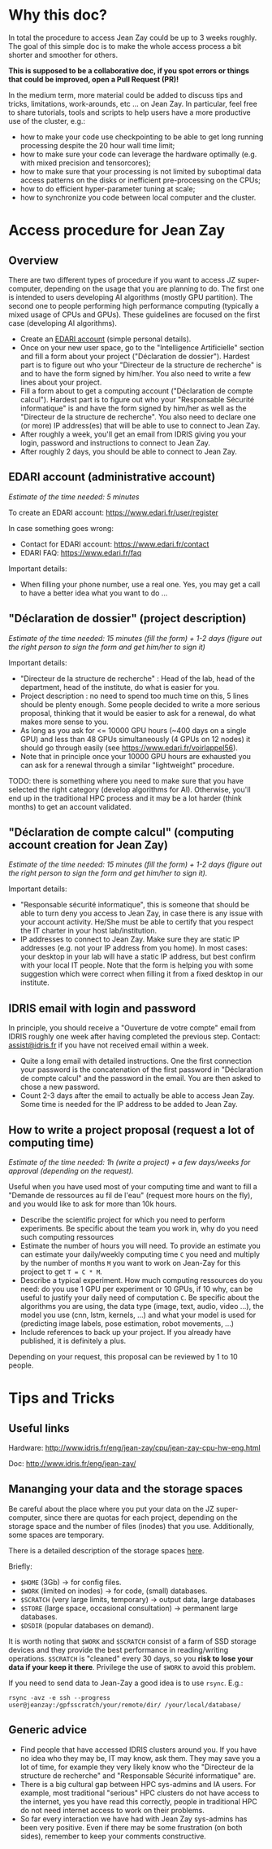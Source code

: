# Why this doc?

In total the procedure to access Jean Zay could be up to 3 weeks roughly. The
goal of this simple doc is to make the whole access process a bit shorter and
smoother for others.

**This is supposed to be a collaborative doc, if you spot errors or things that
could be improved, open a Pull Request (PR)!**

In the medium term, more material could be added to discuss tips and tricks,
limitations, work-arounds, etc ... on Jean Zay. In particular, feel free to
share tutorials, tools and scripts to help users have a more productive use of
the cluster, e.g.:

- how to make your code use checkpointing to be able to get long running
  processing despite the 20 hour wall time limit;
- how to make sure your code can leverage the hardware optimally (e.g. with
  mixed precision and tensorcores);
- how to make sure that your processing is not limited by suboptimal data
  access patterns on the disks or inefficient pre-processing on the CPUs;
- how to do efficient hyper-parameter tuning at scale;
- how to synchronize you code between local computer and the cluster.

# Access procedure for Jean Zay

## Overview

There are two different types of procedure if you want to access JZ
super-computer, depending on the usage that you are planning to do. The
first one is intended to users developing AI algorithms (mostly GPU
partition). The second one to people performing high performance computing 
(typically a mixed usage of CPUs and GPUs). These guidelines are focused on the
first case (developing AI algorithms).

- Create an [EDARI account](https://www.edari.fr/user/register) (simple
  personal details).
- Once on your new user space, go to the "Intelligence Artificielle" section
  and fill a form about your project ("Déclaration de dossier"). Hardest part
  is to figure out who your "Directeur de la structure de recherche" is and to
  have the form signed by him/her. You also need to write a few lines about
  your project.
- Fill a form about to get a computing account ("Déclaration de compte
  calcul"). Hardest part is to figure out who your "Responsable Sécurité
  informatique" is and have the form signed by him/her as well as the
  "Directeur de la structure de recherche". You also need to declare one (or
  more) IP address(es) that will be able to use to connect to Jean Zay.
- After roughly a week, you'll get an email from IDRIS giving you your login,
  password and instructions to connect to Jean Zay.
- After roughly 2 days, you should be able to connect to Jean Zay.


## EDARI account (administrative account)

*Estimate of the time needed: 5 minutes*

To create an EDARI account: https://www.edari.fr/user/register

In case something goes wrong:
- Contact for EDARI account: https://www.edari.fr/contact
- EDARI FAQ: https://www.edari.fr/faq

Important details:
- When filling your phone number, use a real one. Yes, you may get a call to
  have a better idea what you want to do ...

## "Déclaration de dossier" (project description)

*Estimate of the time needed: 15 minutes (fill the form) + 1-2 days (figure out
the right person to sign the form and get him/her to sign it)*

Important details:
- "Directeur de la structure de recherche" : Head of the lab, head of the
  department, head of the institute, do what is easier for you. 
- Project description : no need to spend too much time on this, 5 lines should
  be plenty enough. Some people decided to write a more serious proposal,
  thinking that it would be easier to ask for a renewal, do what makes more
  sense to you.
- As long as you ask for <= 10000 GPU hours (~400 days on a single GPU) and
  less than 48 GPUs simultaneously (4 GPUs on 12 nodes) it should go through
  easily (see https://www.edari.fr/voirlappel56).
- Note that in principle once your 10000 GPU hours are exhausted you can ask for
  a renewal through a similar "lightweight" procedure.

TODO: there is something where you need to make sure that you have selected the
right category (develop algorithms for AI). Otherwise, you'll end up in the
traditional HPC process and it may be a lot harder (think months) to get an
account validated.

## "Déclaration de compte calcul" (computing account creation for Jean Zay)

*Estimate of the time needed: 15 minutes (fill the form) + 1-2 days (figure out
the right person to sign the form and get him/her to sign it).*

Important details:
- "Responsable sécurité informatique", this is someone that should be able to
  turn deny you access to Jean Zay, in case there is any issue with your
  account activity. He/She must be able to certify that you respect the IT
  charter in your host lab/institution. 
- IP addresses to connect to Jean Zay. Make sure they are static IP addresses
  (e.g. not your IP address from you home). In most cases: your desktop in your
  lab will have a static IP address, but best confirm with your local IT
  people. Note that the form is helping you with some suggestion which were
  correct when filling it from a fixed desktop in our institute.

## IDRIS email with login and password

In principle, you should receive a "Ouverture de votre compte" email from IDRIS
roughly one week after having completed the previous step. Contact:
assist@idris.fr if you have not received email within a week.

- Quite a long email with detailed instructions. One the first connection your
  password is the concatenation of the first password in "Déclaration de compte
  calcul" and the password in the email. You are then asked to chose a new
  password.
- Count 2-3 days after the email to actually be able to access Jean Zay. Some
  time is needed for the IP address to be added to Jean Zay.

## How to write a project proposal (request a lot of computing time)

*Estimate of the time needed: 1h (write a project) + a few days/weeks
for approval (depending on the request).* 

Useful when you have used most of your
computing time and want to fill a "Demande de ressources au fil de l'eau"
(request more hours on the fly), and you would like to ask for more than 10k
hours.

- Describe the scientific project for which you need to perform experiments. Be
  specific about the team you work in, why do you need such computing
  ressources
- Estimate the number of hours you will need. To provide an estimate you can
  estimate your daily/weekly computing time `C` you need and multiply by the
  number of months `M` you want to work on Jean-Zay for this project to get
  `T = C * M`.
- Describe a typical experiment. How much computing ressources do you need: do
  you use 1 GPU per experiment or 10 GPUs, if 10 why, can be useful to justify
  your daily need of computation `C`. Be specific about the algorithms you are
  using, the data type (image, text, audio, video ...), the model you use (cnn,
  lstm, kernels, ...) and what your model is used for (predicting image labels,
  pose estimation, robot movements, ...)
- Include references to back up your project. If you already have published, it
  is definitely a plus.

Depending on your request, this proposal can be reviewed by 1 to 10 people.

# Tips and Tricks

## Useful links

Hardware: http://www.idris.fr/eng/jean-zay/cpu/jean-zay-cpu-hw-eng.html

Doc: http://www.idris.fr/eng/jean-zay/

## Mananging your data and the storage spaces

Be careful about the place where you put your data on the JZ super-computer,
since there are quotas for each project, depending on the storage space and the
number of files (inodes) that you use. Additionally, some spaces are temporary.

There is a detailed description of the storage spaces [here](http://www.idris.fr/jean-zay/cpu/jean-zay-cpu-calculateurs-disques.html).

Briefly: 

- `$HOME` (3Gb) -> for config files.
- `$WORK` (limited on inodes) -> for code, (small) databases.
- `$SCRATCH` (very large limits, temporary) -> output data, large databases
- `$STORE` (large space, occasional consultation)  -> permanent large databases. 
- `$DSDIR` (popular databases on demand).

It is worth noting that `$WORK` and `$SCRATCH` consist of a farm of SSD storage
devices and they provide the best performance in reading/writing operations.
`$SCRATCH` is "cleaned" every 30 days, so you **risk to lose your data if your
keep it there**. Privilege the use of `$WORK` to avoid this problem.

If you need to send data to Jean-Zay a good idea is to use `rsync`. E.g.:

```
rsync -avz -e ssh --progress  user@jeanzay:/gpfsscratch/your/remote/dir/ /your/local/database/
```

## Generic advice

- Find people that have accessed IDRIS clusters around you. If you have no idea
  who they may be, IT may know, ask them. They may save you a lot of time, for
  example they very likely know who the "Directeur de la structure de
  recherche" and "Responsable Sécurité informatique" are.
- There is a big cultural gap between HPC sys-admins and IA users. For example,
  most traditional "serious" HPC clusters do not have access to the internet,
  yes you have read this correctly, people in traditional HPC do not need
  internet access to work on their problems.
- So far every interaction we have had with Jean Zay sys-admins has been very
  positive. Even if there may be some frustration (on both sides), remember to
  keep your comments constructive.
